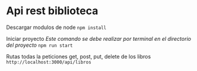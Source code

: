 # Api rest biblioteca

Descargar modulos de node
``` npm install ```

Iniciar proyecto
 *Este comando se debe realizar por terminal en el directorio del proyecto*
``` npm run start ```

Rutas
todas la peticiones get, post, put, delete  de  los libros
```http://localhost:3000/api/libros ```

